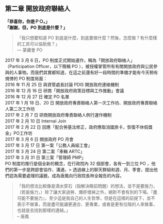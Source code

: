 <h2>第二章 開放政府聯絡人</h2>

<p><strong>「恭喜你，你是ＰＯ。」</strong><br><strong>「謝謝，但，PO 到底是什麼？」</strong></p>

<blockquote><p>「我只想要知道 PO 到底是什麼，到底要做什麼？然後，怎麼做？有什麼樣的工具可以協助我？」<br>— 蒙藏會 PO</p></blockquote>

<p>2017 年 3 月 6 日，PO 制度正式開始運作，稱為「開放政府聯絡人」（Participation Officer，以下簡稱 PO ），被授權掌管所有有關開放政府與公民參與的人事物。而我們其實都知道，在這之前還有好一段時間的準備才能有今天稍有規律的 PO 制度局面：<br>2016 年 11 月 25 日 與資管處長討論 PDIS 開放政府連絡機制<br>2016 年 12 月 16 日 研商「開放政府政策目標與工作推動」會議<br>2016 年 12 月 27 日 確定 PO 名單<br>2017 年 1 月 18 日、20 日 開放政府專責聯絡人第一次工作坊、開放政府專責聯絡人第二次工作坊<br>2017 年 2 月 7 日 研商開放政府專責聯絡人例行運作機制<br>2017 年 2 月 10 日 Internal Join<br>2017 年 2 月 22 日 回應「配合勞基法修正，政府應取消國旅卡，恢復不休假獎金」PO工作坊<br>2017 年 3 月 6 日 開放政府 PO 月會<br>2017 年 3 月 17 日 第一案「公務人員組工會」<br>2017 年 3 月 24 日 第二案「車輛 ARTC」<br>2017 年 3 月 31 日 第三案「管理師 PMP」<br>PO 制度的推行是個全新的概念，在行政院內 32 個部會，各有一到三位 PO ，他們的第一步是跨部會協作、溝通，&gt; 透過線上的聊天群組和週、月、季會，提出他們認為需要處理的議題，成為唐鳳向行政院長林全報告的內容。</p>

<blockquote><p>「我的想法比較像是滴水穿石（指解決眼前問題）的想法，並不是要施力，（若是施力，）除了讓大家過勞、爆肝壞掉之外，絕對不會有別的下場。『盡可能不要施力』，至少這是我自己的人生哲學，但是在這樣的前提下，並不表示不做事，而是盡可能讓更適合、更專業，或者是更有位階的人來做事，也就是去找到那樣的連結。」<br>– 唐鳳</p></blockquote>